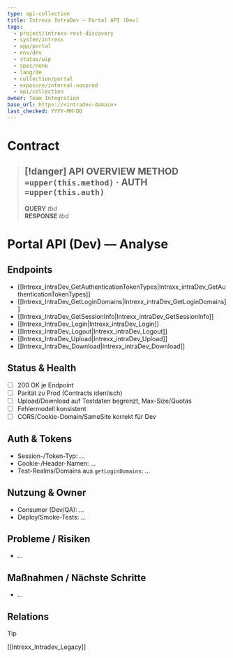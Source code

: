 ```yaml
---
type: api-collection
title: Intrexx IntraDev — Portal API (Dev)
tags:
  - project/intrexx-rest-discovery
  - system/intrexx
  - app/portal
  - env/dev
  - status/wip
  - spec/none
  - lang/de
  - collection/portal
  - exposure/internal-nonprod
  - api/collection
owner: Team Integration
base_url: https://<intradev-domain>
last_checked: YYYY-MM-DD
---
```




#  Contract

> [!danger] API OVERVIEW
> **METHOD** `=upper(this.method)` · **AUTH** `=upper(this.auth)`
> ---
> **QUERY** _tbd_  
> **RESPONSE** _tbd_
# Portal API (Dev) — Analyse

## Endpoints
- [[Intrexx_IntraDev_GetAuthenticationTokenTypes|Intrexx_intraDev_GetAuthenticationTokenTypes]]
- [[Intrexx_IntraDev_GetLoginDomains|Intrexx_intraDev_GetLoginDomains]]
- [[Intrexx_IntraDev_GetSessionInfo|Intrexx_intraDev_GetSessionInfo]]
- [[Intrexx_IntraDev_Login|Intrexx_intraDev_Login]]
- [[Intrexx_IntraDev_Logout|Intrexx_intraDev_Logout]]
- [[Intrexx_IntraDev_Upload|Intrexx_intraDev_Upload]]
- [[Intrexx_IntraDev_Download|Intrexx_intraDev_Download]]



## Status & Health
- [ ] 200 OK je Endpoint
- [ ] Parität zu Prod (Contracts identisch)
- [ ] Upload/Download auf Testdaten begrenzt, Max-Size/Quotas
- [ ] Fehlermodell konsistent
- [ ] CORS/Cookie-Domain/SameSite korrekt für Dev

## Auth & Tokens
- Session-/Token-Typ: _…_  
- Cookie-/Header-Namen: _…_  
- Test-Realms/Domains aus `getLoginDomains`: _…_

## Nutzung & Owner
- Consumer (Dev/QA): _…_  
- Deploy/Smoke-Tests: _…_

## Probleme / Risiken
- _…_

## Maßnahmen / Nächste Schritte
- _…_

## Relations
> [!tip]
> [[Intrexx_Intradev_Legacy]]

